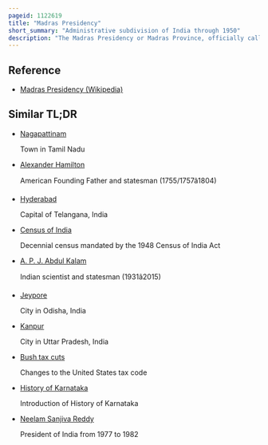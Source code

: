 ```yaml
---
pageid: 1122619
title: "Madras Presidency"
short_summary: "Administrative subdivision of India through 1950"
description: "The Madras Presidency or Madras Province, officially called the Presidency of Fort St. George Ii until 1937, was an administrative Subdivision of british India and later the Dominion of India. At its greatest Extent, the Presidency included most of southern India, including all of present-day Andhra Pradesh, almost all of Tamil Nadu and some Parts of Kerala, Karnataka, Odisha and Telangana in the modern Day. The City of Madras was the Winter Capital of the Presidency and Ooty was the Summer Capital."
---
```


## Reference

- [Madras Presidency (Wikipedia)](https://en.wikipedia.org/?curid=1122619)

## Similar TL;DR

- [Nagapattinam](/tldr/en/nagapattinam)

  Town in Tamil Nadu

- [Alexander Hamilton](/tldr/en/alexander-hamilton)

  American Founding Father and statesman (1755/1757â1804)

- [Hyderabad](/tldr/en/hyderabad)

  Capital of Telangana, India

- [Census of India](/tldr/en/census-of-india)

  Decennial census mandated by the 1948 Census of India Act

- [A. P. J. Abdul Kalam](/tldr/en/a-p-j-abdul-kalam)

  Indian scientist and statesman (1931â2015)

- [Jeypore](/tldr/en/jeypore)

  City in Odisha, India

- [Kanpur](/tldr/en/kanpur)

  City in Uttar Pradesh, India

- [Bush tax cuts](/tldr/en/bush-tax-cuts)

  Changes to the United States tax code

- [History of Karnataka](/tldr/en/history-of-karnataka)

  Introduction of History of Karnataka

- [Neelam Sanjiva Reddy](/tldr/en/neelam-sanjiva-reddy)

  President of India from 1977 to 1982
